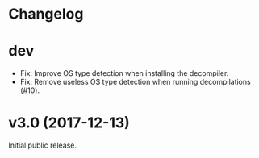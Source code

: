# Changelog

# dev

* Fix: Improve OS type detection when installing the decompiler.
* Fix: Remove useless OS type detection when running decompilations (#10).

# v3.0 (2017-12-13)

Initial public release.
